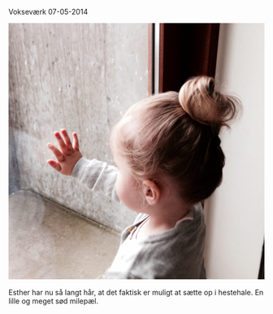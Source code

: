 Voksev&aelig;rk
07-05-2014


![ Esthers hår ](/static/20140507_esthers-haar.png)

Esther har nu så langt hår, at det faktisk er muligt at sætte op i hestehale. En lille og meget sød milepæl.
